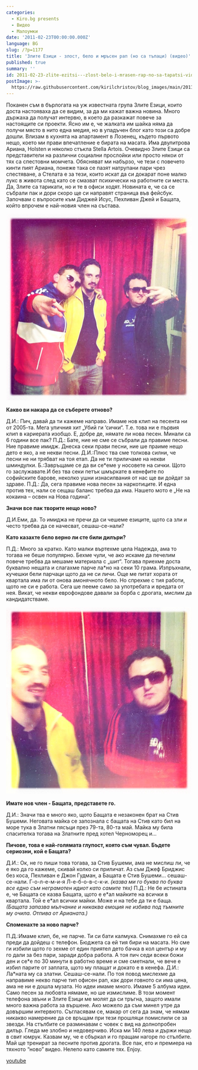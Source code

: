 ```yaml
---
categories:
  - Kiro.bg presents
  - Видео
  - Малоумки
date: '2011-02-23T00:00:00.000Z'
language: BG
slug: /?p=1177
title: 'Злите Езици - злост, бело и мръсен рап (но са тъпаци) (видео)'
published: true
summary: ''
id: 2011-02-23-zlite-ezitsi---zlost-belo-i-mrasen-rap-no-sa-tapatsi-video
postImage: >-
  https://raw.githubusercontent.com/kirilchristov/blog_images/main/2011/02/ze1.jpg
---
```


Поканен съм в бърлогата на уж известната група Злите Езици, които доста настояваха да се видим, за да ми кажат важна новина. Много държаха да получат интервю, в което да разкажат повече за настоящите си проекти. Ясно им е, че жалката им шайка няма да получи място в нито една медия, но в упадъчен блог като този са добре дошли. Влизам в кухнята на апартамент в Лозенец, където първото нещо, което ми прави впечатление е бирата на масата. Има двулитрова Ариана, Holsten и няколко стъкла Stella Artois. Очевидно Злите Езици са представители на различни социални прослойки или просто някои от тях са спестовни момчета. Обясняват ми набързо, че тези с повечето кинти пият Ариана, понеже така се пазят натрупани пари чрез спестяване, а Стелата е за тези, които искат да си докарат поне малко лукс в живота след като се смазват психически на работните си места. Да, Злите са тарикати, но и те в офиси ходят. Новината е, че са се събрали пак и дори скоро ще си направят страница във фейсбук. Започвам с въпросите към Диджей Исус, Пехливан Джей и Бащата, който впрочем е най-новия член на състава. 

![Злите Езици](https://raw.githubusercontent.com/kirilchristov/blog_images/main/2011/02/ze1.jpg)

 

**Какво ви накара да се съберете отново?**

 Д.И.: Пич, давай да ти кажеме направо. Имаме нов клип на песента ни от 2005-та. Мега уличния хит „Убий ги ‘сички“. Т.е. това ни е първия клип в кариерата изобщо. Е, добре де, нямате ли нова песен. Минали са 6 години все пак? П.Д.: Бате, ние не сме се събрали да правиме песни. Ние правиме имидж. Днеска секи прави песни, ние ше праиме нещо дето е яко, а не некви песни. Д.И.:Плюс тва сме толкова силни, че песни не ни трябват на тоя етап. Да не ти приличаме на некви шминдулки. Б.:Завръщаме се да ви се\*еме у носовете на сички. Щото го заслужавате.И без тва секи петък шмъркате в кенефите по софийските барове, неколко ушни изнасилвания от нас ще ви дойдат за здраве. П.Д.: Да, сега правиме нова песен за наркотиците. И една против тех, нали се сещаш баланс требва да има. Нашето мото е „Не на кокаина – освен на Нова година“. 

**Значи все пак творите нещо ново?**

 Д.И.Еми, да. То имиджа не пречи да си чешеме езиците, щото са зли и често требва да се начесват, сешаш-се-нали? 

**Като казахте бело верно ли сте били дилъри?**

 П.Д.: Много за кратко. Като малки въртехме цела Надежда, ама то тогава не беше популярно. Бехме чули, че ако искаме да печелим повече требва да мешаме материала с „шит“. Тогава приехме доста буквално нещата и слагахме парче ла\*но на секи 10 грама. Изпръхнали, кучешки бели парчаци щото да не си личи. Още ме питат хората от квартала има ли от онова амонячното бело. Но спрехме с тия работи, щото не си е работа. Сега ше пееме само за употребата и вредата от нея. Викат, че некви еврофондове давали за борба с дрогата, мислим да кандидатстваме.

![Бащата и Пехливан Джей в размисъл за живота](https://raw.githubusercontent.com/kirilchristov/blog_images/main/2011/02/ze2.jpg)

**Имате нов член - Бащата, представете го.**

 Д.И.: Значи тва е много яко, щото Бащата е незаконен брат на Стив Бушеми. Неговата майка се запознала с бащата на Стив като бил на море тука в Златни пясъци през 79-та, 80-та май. Майка му била спасителка тогава на Златните пред хотел Черноморец и... 

**Пичове, това е най-голямата глупост, която съм чувал. Бъдете сериозни, кой е Бащата?**

 Д.И.: Ок, не го пиши това тогава, за Стив Бушеми, ама не мислиш ли, че е яко да го кажеме, скивай колко си приличат. Аз съм Джеф Бриджис без коса, Пехливан е Джон Гудман, а Бащата е Стив Бушеми... сешаш-се-нали. Г-о-л-е-м-и-я Л-е-б-о-в-с-к-и. _(казва ми го буква по буква все едно съм неграмотен идиот като самите тях)_ П.Д.: Не бе истината е, че Бащата се казва Бащата, щото е е\*ал майките на всички в квартала. Той е е\*ал всички майки. Може и на тебе да ти е баща. _(Бащата запазва мълчание и никаква емоция не избива под тъмните му очила. Отпива от Арианата.)_ 

**Споменахте за ново парче?**

 П.Д.:Имаме клип, бе, не парче. Ти си бати калмука. Снимахме го ей са преди да дойдеш с телефон. Бюджета са ей тия бири на масата. Но сме ги избили щото го зехме от един приятел дето бачка в кол център и му го дали за без пари, заради добра работа. А тоя пич седи всеки божи ден и се\*е по 30 минути в работно време и сме сметнали, че вече е избил парите от заплата, щото му плащат и докато е в кенефа. Д.И.: Ла\*ната му са златни. Сешаш-се-нали. По тоя повод мислехме да направиме некво парче тип офисен рап, как дори говното си има цена, ама не ни е дошла музата. Но идеи имаме много. Имаме 5 албума идеи. Само песен за любовта нямаме, но ше измислиме. В този момент телефона звъни и Злите Езици ме молят да си тръгна, защото имали много важна работа за вършене. Ако можело да съм минел утре да довършим интервюто. Съгласявам се, макар от сега да знам, че нямам никакво намерение да се връщам при тези прошляци помислили се за звезди. На стълбите се разминавам с човек с вид на долнопробен дилър. Гледа ме злобно и недоверчиво. Иска ми 140 лева и държи нещо в свит юмрук. Казвам му, че е сбъркал и го пращам нагоре по стълбите. Май ще тренират за песните против дрогата. Все пак, ето и премиера на тяхното “ново” видео. Нелепо като самите тях. Enjoy.

[youtube](https://www.youtube.com/watch?v=AXZh6lcpgFU)
